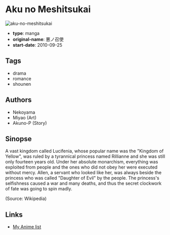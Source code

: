 # Aku no Meshitsukai

![aku-no-meshitsukai](https://cdn.myanimelist.net/images/manga/2/69961.jpg)

-   **type**: manga
-   **original-name**: 悪ノ召使
-   **start-date**: 2010-09-25

## Tags

-   drama
-   romance
-   shounen

## Authors

-   Nekoyama
-   Miyao (Art)
-   Akuno-P (Story)

## Sinopse

A vast kingdom called Lucifenia, whose popular name was the "Kingdom of Yellow", was ruled by a tyrannical princess named Rillianne and she was still only fourteen years old. Under her absolute monarchism, everything was exploited from people and the ones who did not obey her were executed without mercy. Allen, a servant who looked like her, was always beside the princess who was called "Daughter of Evil" by the people. The princess's selfishness caused a war and many deaths, and thus the secret clockwork of fate was going to spin madly.

(Source: Wikipedia)

## Links

-   [My Anime list](https://myanimelist.net/manga/26196/Aku_no_Meshitsukai)
